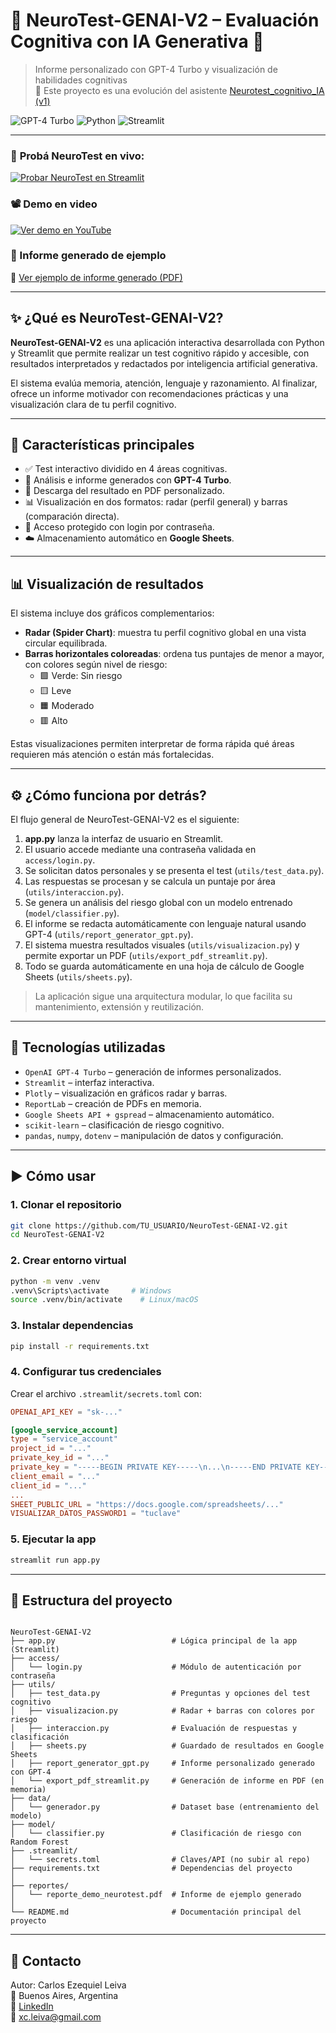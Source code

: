 # 🧠 NeuroTest-GENAI-V2 – Evaluación Cognitiva con IA Generativa 🤖  
> Informe personalizado con GPT-4 Turbo y visualización de habilidades cognitivas  
> 🔁 Este proyecto es una evolución del asistente [Neurotest_cognitivo_IA (v1)](https://github.com/c-e-leiva/Neurotest_cognitivo_IA)

![GPT-4 Turbo](https://img.shields.io/badge/GPT--4-Turbo-%237235c9?style=for-the-badge&logo=openai&logoColor=white)
![Python](https://img.shields.io/badge/Python-3.10-blue?style=for-the-badge&logo=python&logoColor=white)
![Streamlit](https://img.shields.io/badge/Streamlit-App-%23FF4B4B?style=for-the-badge&logo=streamlit&logoColor=white)

---

### 🎯 **Probá NeuroTest en vivo:**  
[![Probar NeuroTest en Streamlit](https://img.shields.io/badge/Probar_NeuroTest-Streamlit_App-%23FF4B4B?style=for-the-badge&logo=streamlit&logoColor=white)](https://neurotest-genai-v2.streamlit.app)

### 📽️ Demo en video  
[![Ver demo en YouTube](https://img.shields.io/badge/🎬%20Ver%20demo%20en%20YouTube-red?style=for-the-badge&logo=youtube&logoColor=white)](https://youtu.be/Za54DIgmhME)

### 📄 Informe generado de ejemplo  
📄 [Ver ejemplo de informe generado (PDF)](reportes/reporte_demo_neurotest.pdf)

---
## ✨ ¿Qué es NeuroTest-GENAI-V2?

**NeuroTest-GENAI-V2** es una aplicación interactiva desarrollada con Python y Streamlit que permite realizar un test cognitivo rápido y accesible, con resultados interpretados y redactados por inteligencia artificial generativa.

El sistema evalúa memoria, atención, lenguaje y razonamiento. Al finalizar, ofrece un informe motivador con recomendaciones prácticas y una visualización clara de tu perfil cognitivo.

---

## 🧩 Características principales

- ✅ Test interactivo dividido en 4 áreas cognitivas.
- 🧠 Análisis e informe generados con **GPT-4 Turbo**.
- 📄 Descarga del resultado en PDF personalizado.
- 📊 Visualización en dos formatos: radar (perfil general) y barras (comparación directa).
- 🔐 Acceso protegido con login por contraseña.
- ☁️ Almacenamiento automático en **Google Sheets**.

---

## 📊 Visualización de resultados

El sistema incluye dos gráficos complementarios:

- **Radar (Spider Chart)**: muestra tu perfil cognitivo global en una vista circular equilibrada.
- **Barras horizontales coloreadas**: ordena tus puntajes de menor a mayor, con colores según nivel de riesgo:
  - 🟩 Verde: Sin riesgo  
  - 🟨 Leve  
  - 🟧 Moderado  
  - 🟥 Alto

Estas visualizaciones permiten interpretar de forma rápida qué áreas requieren más atención o están más fortalecidas.

---

## ⚙️ ¿Cómo funciona por detrás?

El flujo general de NeuroTest-GENAI-V2 es el siguiente:

1. **app.py** lanza la interfaz de usuario en Streamlit.
2. El usuario accede mediante una contraseña validada en `access/login.py`.
3. Se solicitan datos personales y se presenta el test (`utils/test_data.py`).
4. Las respuestas se procesan y se calcula un puntaje por área (`utils/interaccion.py`).
5. Se genera un análisis del riesgo global con un modelo entrenado (`model/classifier.py`).
6. El informe se redacta automáticamente con lenguaje natural usando GPT-4 (`utils/report_generator_gpt.py`).
7. El sistema muestra resultados visuales (`utils/visualizacion.py`) y permite exportar un PDF (`utils/export_pdf_streamlit.py`).
8. Todo se guarda automáticamente en una hoja de cálculo de Google Sheets (`utils/sheets.py`).

> La aplicación sigue una arquitectura modular, lo que facilita su mantenimiento, extensión y reutilización.

---
## 🚀 Tecnologías utilizadas

- `OpenAI GPT-4 Turbo` – generación de informes personalizados.
- `Streamlit` – interfaz interactiva.
- `Plotly` – visualización en gráficos radar y barras.
- `ReportLab` – creación de PDFs en memoria.
- `Google Sheets API + gspread` – almacenamiento automático.
- `scikit-learn` – clasificación de riesgo cognitivo.
- `pandas`, `numpy`, `dotenv` – manipulación de datos y configuración.

---

## ▶️ Cómo usar

### 1. Clonar el repositorio

```bash
git clone https://github.com/TU_USUARIO/NeuroTest-GENAI-V2.git
cd NeuroTest-GENAI-V2
```

### 2. Crear entorno virtual

```bash
python -m venv .venv
.venv\Scripts\activate     # Windows
source .venv/bin/activate    # Linux/macOS
```

### 3. Instalar dependencias

```bash
pip install -r requirements.txt
```

### 4. Configurar tus credenciales

Crear el archivo `.streamlit/secrets.toml` con:

```toml
OPENAI_API_KEY = "sk-..."

[google_service_account]
type = "service_account"
project_id = "..."
private_key_id = "..."
private_key = "-----BEGIN PRIVATE KEY-----\n...\n-----END PRIVATE KEY-----\n"
client_email = "..."
client_id = "..."
...
SHEET_PUBLIC_URL = "https://docs.google.com/spreadsheets/..."
VISUALIZAR_DATOS_PASSWORD1 = "tuclave"
```

### 5. Ejecutar la app

```bash
streamlit run app.py
```

---

## 📁 Estructura del proyecto

```

NeuroTest-GENAI-V2
├── app.py                          # Lógica principal de la app (Streamlit)
├── access/
│   └── login.py                    # Módulo de autenticación por contraseña
├── utils/
│   ├── test_data.py                # Preguntas y opciones del test cognitivo
│   ├── visualizacion.py            # Radar + barras con colores por riesgo
│   ├── interaccion.py              # Evaluación de respuestas y clasificación
│   ├── sheets.py                   # Guardado de resultados en Google Sheets
│   ├── report_generator_gpt.py     # Informe personalizado generado con GPT-4
│   └── export_pdf_streamlit.py     # Generación de informe en PDF (en memoria)
├── data/
│   └── generador.py                # Dataset base (entrenamiento del modelo)
├── model/
│   └── classifier.py               # Clasificación de riesgo con Random Forest
├── .streamlit/
│   └── secrets.toml                # Claves/API (no subir al repo)
├── requirements.txt                # Dependencias del proyecto
│
├── reportes/
│   └── reporte_demo_neurotest.pdf  # Informe de ejemplo generado
│
└── README.md                       # Documentación principal del proyecto

```

---

## 👤 Contacto

Autor: Carlos Ezequiel Leiva  
📍 Buenos Aires, Argentina  
🔗 [LinkedIn](https://www.linkedin.com/in/carlos-ezequiel-leiva)  
📧 xc.leiva@gmail.com
